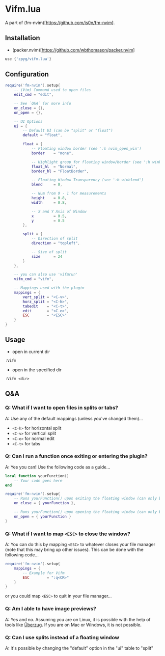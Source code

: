 # Vifm.lua

A part of (fm-nvim)[https://github.com/is0n/fm-nvim].

## Installation

+ (packer.nvim)[https://github.com/wbthomason/packer.nvim]

```lua
use {'zpyg/vifm.lua'}
```

## Configuration

```lua
require('fm-nvim').setup{
	-- (Vim) Command used to open files
	edit_cmd = "edit",

	-- See `Q&A` for more info
	on_close = {},
	on_open = {},

	-- UI Options
	ui = {
		-- Default UI (can be "split" or "float")
		default = "float",

		float = {
			-- Floating window border (see ':h nvim_open_win')
			border    = "none",

			-- Highlight group for floating window/border (see ':h winhl')
			float_hl  = "Normal",
			border_hl = "FloatBorder",

			-- Floating Window Transparency (see ':h winblend')
			blend     = 0,

			-- Num from 0 - 1 for measurements
			height    = 0.8,
			width     = 0.8,

			-- X and Y Axis of Window
			x         = 0.5,
			y         = 0.5
		},

		split = {
			-- Direction of split
			direction = "topleft",

			-- Size of split
			size      = 24
		}
	},

    -- you can also use 'vifmrun'
    vifm_cmd = "vifm",

	-- Mappings used with the plugin
	mappings = {
		vert_split = "<C-v>",
		horz_split = "<C-h>",
		tabedit    = "<C-t>",
		edit       = "<C-e>",
		ESC        = "<ESC>"
	}
}
```

## Usage

+ open in current dir

```vim
:Vifm
```

+ open in the specified dir
```vim
:Vifm <dir>
```

## Q&A

### Q: What if I want to open files in splits or tabs?

A: Use any of the default mappings (unless you've changed them)...

- `<C-h>` for horizontal split
- `<C-v>` for vertical split
- `<C-e>` for normal edit
- `<C-t>` for tabs

### Q: Can I run a function once exiting or entering the plugin?

A: Yes you can! Use the following code as a guide...

```lua
local function yourFunction()
	-- Your code goes here
end

require('fm-nvim').setup{
	-- Runs yourFunction() upon exiting the floating window (can only be a function)
	on_close = { yourFunction },

	-- Runs yourFunction() upon opening the floating window (can only be a function)
	on_open = { yourFunction }
}
```

### Q: What if I want to map `<ESC>` to close the window?

A: You can do this by mapping `<ESC>` to whatever closes your file manager (note that this may bring up other issues). This can be done with the following code...

```lua
require('fm-nvim').setup{
	mappings = {
		-- Example for Vifm
		ESC        = ":q<CR>"
	}
}
```

or you could map `<ESC>` to quit in your file manager...

### Q: Am I able to have image previews?

A: Yes and no. Assuming you are on Linux, it is possible with the help of tools like [Überzug](https://github.com/seebye/ueberzug). If you are on Mac or Windows, it is not possible.

### Q: Can I use splits instead of a floating window

A: It's possible by changing the "default" option in the "ui" table to "split"
